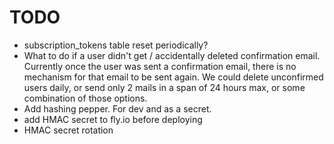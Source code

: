 # TODO

- subscription_tokens table reset periodically?
- What to do if a user didn't get / accidentally deleted confirmation email. Currently once the user was sent a confirmation email,
  there is no mechanism for that email to be sent again.
  We could delete unconfirmed users daily, or send only 2 mails in a span of 24 hours max, or some combination of those options.
- Add hashing pepper. For dev and as a secret.
- add HMAC secret to fly.io before deploying
- HMAC secret rotation
